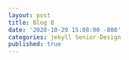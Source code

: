 ```yaml
---
layout: post
title: Blog 8
date: '2020-10-29 15:08:00 -800'
categories: jekyll Senior-Design
published: true
---
```


 # 
